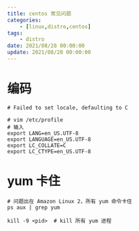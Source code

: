 ```yaml
---
title: centos 常见问题
categories: 
	- [linux,distro,centos]
tags:
	- distro
date: 2021/08/28 00:00:00
update: 2021/08/28 00:00:00
---
```


# 编码

```shell
# Failed to set locale, defaulting to C

# vim /etc/profile
# 输入
export LANG=en_US.UTF-8
export LANGUAGE=en_US.UTF-8
export LC_COLLATE=C
export LC_CTYPE=en_US.UTF-8
```

# yum 卡住

```shell
# 问题出在 Amazon Linux 2，所有 yum 命令卡住
ps aux | grep yum

kill -9 <pid>  # kill 所有 yum 进程
```

